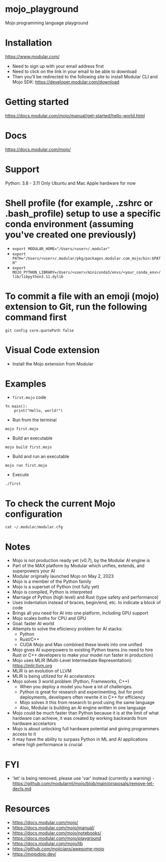 # mojo_playground
Mojo programming language playground

# Installation
https://www.modular.com/
- Need to sign up with your email address first
- Need to click on the link in your email to be able to download
- Then you'll be redirected to the following site to install Modular CLI and Mojo SDK: https://developer.modular.com/download

# Getting started
https://docs.modular.com/mojo/manual/get-started/hello-world.html


# Docs
https://docs.modular.com/mojo/

# Support
Python: 3.8 - 3.11
Only Ubuntu and Mac Apple hardware for now

# Shell profile (for example, .zshrc or .bash_profile) setup to use a specific conda environment (assuming you've created one previously)
- `export MODULAR_HOME="/Users/<user>/.modular"`
- `export PATH="/Users/<user>/.modular/pkg/packages.modular.com_mojo/bin:$PATH"`
- `export MOJO_PYTHON_LIBRARY=/Users/<user>/miniconda3/envs/<your_conda_env>/lib/libpython3.11.dylib`

# To commit a file with an emoji (mojo) extension to Git, run the following command first
`git config core.quotePath false`

# Visual Code extension
- Install the Mojo extension from Modular

# Examples
- `first.mojo` code
```
fn main():
    print("Hello, world!")
```

- Run from the terminal
```
mojo first.mojo
```

- Build an executable
```
mojo build first.mojo
```
- Build and run an executable
```
mojo run first.mojo
```
- Execute
```
./first
```

# To check the current Mojo configuration
```
cat ~/.modular/modular.cfg
```

# Notes
- Mojo is not production ready yet (v0.7), by the Modular AI engine is
- Part of the MAX platform by Modular which unifies, extends, and superpowers your AI
- Modular originally launched Mojo on May 2, 2023
- Mojo is a member of the Python family
- Mojo is a superset of Python (not fully yet)
- Mojo is compiled, Python is interpreted
- Marriage of Python (high level) and Rust (type safety and performance)
- Uses indentation instead of braces, begin/end, etc. to indicate a block of code
- Brings all you need for AI into one platform, including GPU support
- Mojo scales boths for CPU and GPU
- Goal: faster AI world
- Attempts to solve the efiiciency problem for AI stacks:
  - Python
  - Rust/C++
  - CUDA
  Mojo and Max combined these levels into one unified
- Mojo gives AI superpowers to existing Python teams (no need to hire Rust or C++ developers to make your model run faster in production)
- Mojo uses MLIR (Multi-Level Intermediate Representation): https://mlir.llvm.org
- MLIR is an evolution of LLVM
- MLIR is being utilized for AI accelarators
- Mojo solves 3 world problem (Python, Frameworks, C++)
  - When you deploy a model you have a lot of challenges.
   - Python is great for research and experimenting, but for prod deployments, developers often rewrite it in C++ for efficiency
  - Mojo solves it this from research to prod using the same language
  - Also, Modular is building an AI engine written in one language
- Mojo could be much faster than Python because it is at the limit of what hardware can achieve, it was created by   working backwards from hardware accelartors
- Mojo is about unlocking full hardware potential and giving programmers access to it
- It may have the ability to surpass Python in ML and AI applications where high performance is crucial

# FYI
- 'let' is being removed, please use 'var' instead (currently a warning) - https://github.com/modularml/mojo/blob/main/proposals/remove-let-decls.md 


# Resources
- https://docs.modular.com/mojo/
- https://docs.modular.com/mojo/manual/
- https://docs.modular.com/mojo/notebooks/
- https://docs.modular.com/mojo/playground
- https://docs.modular.com/mojo/lib
- https://github.com/mojicians/awesome-mojo
- https://mojodojo.dev/
